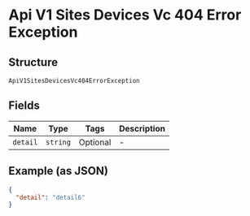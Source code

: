 
# Api V1 Sites Devices Vc 404 Error Exception

## Structure

`ApiV1SitesDevicesVc404ErrorException`

## Fields

| Name | Type | Tags | Description |
|  --- | --- | --- | --- |
| `detail` | `string` | Optional | - |

## Example (as JSON)

```json
{
  "detail": "detail6"
}
```

